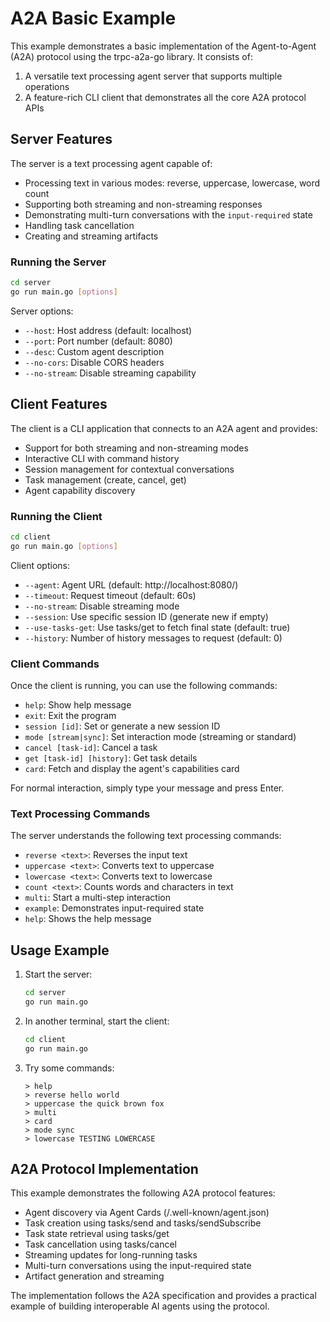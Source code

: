 # A2A Basic Example

This example demonstrates a basic implementation of the Agent-to-Agent (A2A) protocol using the trpc-a2a-go library. It consists of:

1. A versatile text processing agent server that supports multiple operations
2. A feature-rich CLI client that demonstrates all the core A2A protocol APIs

## Server Features

The server is a text processing agent capable of:

- Processing text in various modes: reverse, uppercase, lowercase, word count
- Supporting both streaming and non-streaming responses
- Demonstrating multi-turn conversations with the `input-required` state
- Handling task cancellation
- Creating and streaming artifacts

### Running the Server

```bash
cd server
go run main.go [options]
```

Server options:
- `--host`: Host address (default: localhost)
- `--port`: Port number (default: 8080)
- `--desc`: Custom agent description
- `--no-cors`: Disable CORS headers
- `--no-stream`: Disable streaming capability

## Client Features

The client is a CLI application that connects to an A2A agent and provides:

- Support for both streaming and non-streaming modes
- Interactive CLI with command history
- Session management for contextual conversations
- Task management (create, cancel, get)
- Agent capability discovery

### Running the Client

```bash
cd client
go run main.go [options]
```

Client options:
- `--agent`: Agent URL (default: http://localhost:8080/)
- `--timeout`: Request timeout (default: 60s)
- `--no-stream`: Disable streaming mode
- `--session`: Use specific session ID (generate new if empty)
- `--use-tasks-get`: Use tasks/get to fetch final state (default: true)
- `--history`: Number of history messages to request (default: 0)

### Client Commands

Once the client is running, you can use the following commands:

- `help`: Show help message
- `exit`: Exit the program
- `session [id]`: Set or generate a new session ID
- `mode [stream|sync]`: Set interaction mode (streaming or standard)
- `cancel [task-id]`: Cancel a task
- `get [task-id] [history]`: Get task details
- `card`: Fetch and display the agent's capabilities card

For normal interaction, simply type your message and press Enter.

### Text Processing Commands

The server understands the following text processing commands:

- `reverse <text>`: Reverses the input text
- `uppercase <text>`: Converts text to uppercase
- `lowercase <text>`: Converts text to lowercase
- `count <text>`: Counts words and characters in text
- `multi`: Start a multi-step interaction
- `example`: Demonstrates input-required state
- `help`: Shows the help message

## Usage Example

1. Start the server:
   ```bash
   cd server
   go run main.go
   ```

2. In another terminal, start the client:
   ```bash
   cd client
   go run main.go
   ```

3. Try some commands:
   ```
   > help
   > reverse hello world
   > uppercase the quick brown fox
   > multi
   > card
   > mode sync
   > lowercase TESTING LOWERCASE
   ```

## A2A Protocol Implementation

This example demonstrates the following A2A protocol features:

- Agent discovery via Agent Cards (/.well-known/agent.json)
- Task creation using tasks/send and tasks/sendSubscribe
- Task state retrieval using tasks/get
- Task cancellation using tasks/cancel
- Streaming updates for long-running tasks
- Multi-turn conversations using the input-required state
- Artifact generation and streaming

The implementation follows the A2A specification and provides a practical example of building interoperable AI agents using the protocol. 